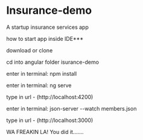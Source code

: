 # Insurance-demo
A startup insurance services app

how to start app inside IDE***

download or clone


cd into angular folder isurance-demo


enter in terminal: npm install


enter in terminal: ng serve 


type in url - (http://localhost:4200)


enter in terminal: json-server --watch members.json


type in url - (http://localhost:3000)

WA FREAKIN LA!
You did it.......



